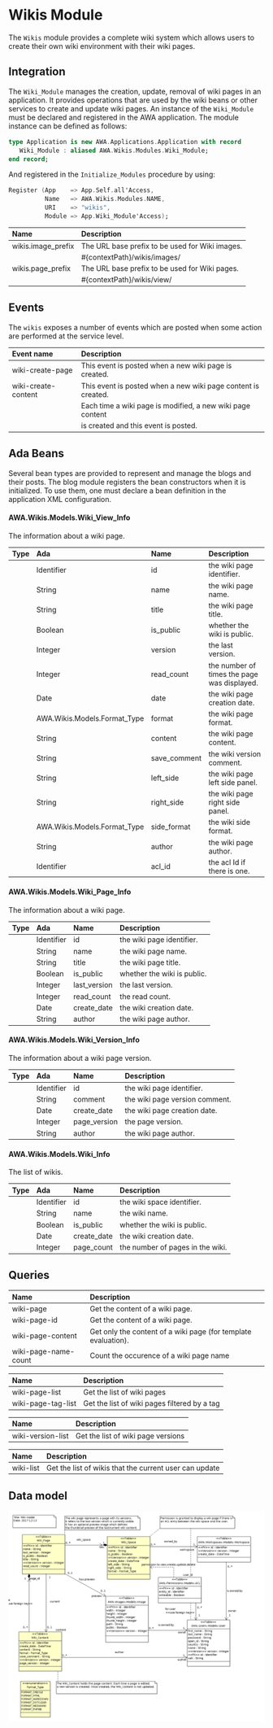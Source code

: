 # Wikis Module
The `Wikis` module provides a complete wiki system which allows users to create
their own wiki environment with their wiki pages.

## Integration
The `Wiki_Module` manages the creation, update, removal of wiki pages in an application.
It provides operations that are used by the wiki beans or other services to create and update
wiki pages.  An instance of the `Wiki_Module` must be declared and registered in the
AWA application.  The module instance can be defined as follows:

```Ada
type Application is new AWA.Applications.Application with record
   Wiki_Module : aliased AWA.Wikis.Modules.Wiki_Module;
end record;
```

And registered in the `Initialize_Modules` procedure by using:

```Ada
Register (App    => App.Self.all'Access,
          Name   => AWA.Wikis.Modules.NAME,
          URI    => "wikis",
          Module => App.Wiki_Module'Access);
```

| Name                      | Description                                                    |
|:--------------------------|:---------------------------------------------------------------|
|wikis.image_prefix|The URL base prefix to be used for Wiki images.|
| |#{contextPath}/wikis/images/|
|wikis.page_prefix|The URL base prefix to be used for Wiki pages.|
| |#{contextPath}/wikis/view/|



## Events
The `wikis` exposes a number of events which are posted when some action
are performed at the service level.

| Event name          | Description                                                   |
|:--------------------|:--------------------------------------------------------------|
| wiki-create-page    | This event is posted when a new wiki page is created.         |
| wiki-create-content | This event is posted when a new wiki page content is created. |
|                     | Each time a wiki page is modified, a new wiki page content    |
|                     | is created and this event is posted.                          |



## Ada Beans
Several bean types are provided to represent and manage the blogs and their posts.
The blog module registers the bean constructors when it is initialized.
To use them, one must declare a bean definition in the application XML configuration.




#### AWA.Wikis.Models.Wiki_View_Info

The information about a wiki page.

| Type     | Ada      | Name       | Description                                             |
|:---------|:---------|:-----------|:--------------------------------------------------------|
||Identifier|id|the wiki page identifier.|
||String|name|the wiki page name.|
||String|title|the wiki page title.|
||Boolean|is_public|whether the wiki is public.|
||Integer|version|the last version.|
||Integer|read_count|the number of times the page was displayed.|
||Date|date|the wiki page creation date.|
||AWA.Wikis.Models.Format_Type|format|the wiki page format.|
||String|content|the wiki page content.|
||String|save_comment|the wiki version comment.|
||String|left_side|the wiki page left side panel.|
||String|right_side|the wiki page right side panel.|
||AWA.Wikis.Models.Format_Type|side_format|the wiki side format.|
||String|author|the wiki page author.|
||Identifier|acl_id|the acl Id if there is one.|





#### AWA.Wikis.Models.Wiki_Page_Info

The information about a wiki page.

| Type     | Ada      | Name       | Description                                             |
|:---------|:---------|:-----------|:--------------------------------------------------------|
||Identifier|id|the wiki page identifier.|
||String|name|the wiki page name.|
||String|title|the wiki page title.|
||Boolean|is_public|whether the wiki is public.|
||Integer|last_version|the last version.|
||Integer|read_count|the read count.|
||Date|create_date|the wiki creation date.|
||String|author|the wiki page author.|





#### AWA.Wikis.Models.Wiki_Version_Info

The information about a wiki page version.

| Type     | Ada      | Name       | Description                                             |
|:---------|:---------|:-----------|:--------------------------------------------------------|
||Identifier|id|the wiki page identifier.|
||String|comment|the wiki page version comment.|
||Date|create_date|the wiki page creation date.|
||Integer|page_version|the page version.|
||String|author|the wiki page author.|





#### AWA.Wikis.Models.Wiki_Info

The list of wikis.

| Type     | Ada      | Name       | Description                                             |
|:---------|:---------|:-----------|:--------------------------------------------------------|
||Identifier|id|the wiki space identifier.|
||String|name|the wiki name.|
||Boolean|is_public|whether the wiki is public.|
||Date|create_date|the wiki creation date.|
||Integer|page_count|the number of pages in the wiki.|





## Queries
| Name              | Description                                                           |
|:------------------|:----------------------------------------------------------------------|
|wiki-page|Get the content of a wiki page.|
|wiki-page-id|Get the content of a wiki page.|
|wiki-page-content|Get only the content of a wiki page (for template evaluation).|
|wiki-page-name-count|Count the occurence of a wiki page name|


| Name              | Description                                                           |
|:------------------|:----------------------------------------------------------------------|
|wiki-page-list|Get the list of wiki pages|
|wiki-page-tag-list|Get the list of wiki pages filtered by a tag|


| Name              | Description                                                           |
|:------------------|:----------------------------------------------------------------------|
|wiki-version-list|Get the list of wiki page versions|


| Name              | Description                                                           |
|:------------------|:----------------------------------------------------------------------|
|wiki-list|Get the list of wikis that the current user can update|



## Data model
![](images/awa_wikis_model.png)


